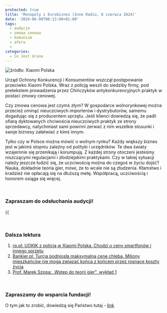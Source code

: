 ```yaml
---
protected: true
title: 'Monopoly i Eurobiznes (Inne Radio, 8 czerwca 2024)'
date: '2024-06-08T08:13:00+01:00'
tags:
  - audycje
  - zmowa cenowa
  - komunizm
  - afera
  - 
categories:
  - Co Jest Grane
---
```


![źródło: Xiaomi Polska](/uploads/CJG_69_2024_06_08.jpg)

Urząd Ochrony Konkurencji i Konsumentów wszczął postępowanie przeciwko Xiaomi Polska. Wraz z policją weszli do siedziby firmy, pod pretekstem prowadzenia przez Chińczyków antykonkurencyjnych praktyk w postaci zmowy cenowej.

Czy zmowa cenowa jest czymś złym? W gospodarce wolnorynkowej można przecież ominąć nieuczciwych importerów i dystrybutorów, samemu dogadując się z producentem sprzętu. Jeśli klienci dowiedzą się, że padli ofiarą dyktowanych chciwościa nieuczciwych praktyk ze strony sprzedawcy, natychmiast sami powinni zerwać z nim wszelkie stosunki i swoje biznesy załatwiać z kimś innym. 

Tylko czy w Polsce można mówić o wolnym rynku? Każdy większy biznes jest w jakimś stopniu zależny od polityki i urzędników. Te dwa światy wzajemnie się przenikają i korumpują. Z każdej strony otoczeni jesteśmy niszczącymi regulacjami i złodziejskimi praktykami. Czy w takiej sytuacji należy jeszcze łudzić się, że uczciwością można do czegoś w życiu dojść? Nauka, dokładnie teoria gier, mówi, że to wcale nie są złudzenia. Kłamstwo i kradzież nie opłacają się na dłuższą metę. Współpracą, uczciwością i honorem osiąga się więcej. 

<br>

### Zapraszam do odsłuchania audycji!

{{<audio src="audio/LONG CJG_69_2024_06_08.mp3" caption="Zapis audycji CJG, publikowanej na łamach Innego Radia Głuchołazy w dniu 8 czerwca 2024">}}

<br>

### Dalsza lektura

1. [rp.pl: UOKIK z policją w Xiaomi Polska. Chodzi o ceny smartfonów i innego sprzętu](https://www.rp.pl/konsumenci/art40478571-uokik-z-policja-w-xiaomi-polska-chodzi-o-ceny-smartfonow-i-innego-sprzetu)
2. [Bankier.pl: Turcja podniosła maksymalną cenę chleba. Miliony mieszkańców nie mogą związać końca z końcem przez rosnące koszty życia](https://www.bankier.pl/wiadomosc/Turcja-podniosla-maksymalna-cene-chleba-Miliony-mieszkancow-nie-moga-zwiazac-konca-z-koncem-przez-rosnace-koszty-zycia-8743687.html)
3. [Prof. Marek Szopa: „Wstęp do teorii gier", wykład 1](https://www.youtube.com/watch?v=NjVSltkCA0E)

<br>

### Zapraszamy do wsparcia fundacji!
O tym jak to zrobić, dowiedzą się Państwo tutaj - [link](https://audycje.com.pl/posts/wsparcie/)